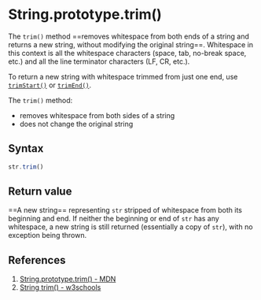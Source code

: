 # String.prototype.trim()

The `trim()` method ==removes whitespace from both ends of a string and returns a new string, without modifying the original string==. Whitespace in this context is all the whitespace characters (space, tab, no-break space, etc.) and all the line terminator characters (LF, CR, etc.).

To return a new string with whitespace trimmed from just one end, use [`trimStart()`](https://developer.mozilla.org/en-US/docs/Web/JavaScript/Reference/Global_Objects/String/trimStart) or [`trimEnd()`](https://developer.mozilla.org/en-US/docs/Web/JavaScript/Reference/Global_Objects/String/trimEnd).

The `trim()` method:

- removes whitespace from both sides of a string
- does not change the original string

## Syntax

```js
str.trim()
```

## Return value

==A new string== representing `str` stripped of whitespace from both its beginning and end. If neither the beginning or end of `str` has any whitespace, a new string is still returned (essentially a copy of `str`), with no exception being thrown.

## References

1. [String.prototype.trim() - MDN](https://developer.mozilla.org/en-US/docs/Web/JavaScript/Reference/Global_Objects/String/trim)
2. [String trim() - w3schools](https://www.w3schools.com/jsref/jsref_trim_string.asp)